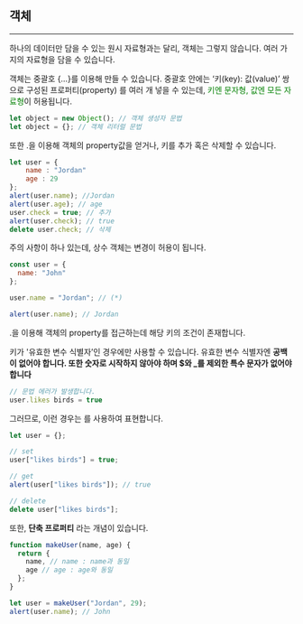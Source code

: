## 객체

---

하나의 데이터만 담을 수 있는 원시 자료형과는 달리, 객체는 그렇지 않습니다. 여러 가지의 자료형을 담을 수 있습니다.

객체는 중괄호 {…}를 이용해 만들 수 있습니다. 중괄호 안에는 ‘키(key): 값(value)’ 쌍으로 구성된 프로퍼티(property) 를 여러 개 넣을 수 있는데, <span style = "color: green">키엔 문자형, 값엔 모든 자료형</span>이 허용됩니다.

```jsx
let object = new Object(); // 객체 생성자 문법
let object = {}; // 객체 리터럴 문법
```

또한 .을 이용해 객체의 property값을 얻거나, 키를 추가 혹은 삭제할 수 있습니다.

```jsx
let user = {
	name : "Jordan"
	age : 29
};
alert(user.name); //Jordan
alert(user.age); // age
user.check = true; // 추가 
alert(user.check); // true
delete user.check; // 삭제
```

주의 사항이 하나 있는데, 상수 객체는 변경이 허용이 됩니다.

```jsx
const user = {
  name: "John"
};

user.name = "Jordan"; // (*)

alert(user.name); // Jordan
```

.을 이용해 객체의 property를 접근하는데 해당 키의 조건이 존재합니다.

키가 '유효한 변수 식별자’인 경우에만 사용할 수 있습니다. 유효한 변수 식별자엔 **공백이 없어야 합니다. 또한 숫자로 시작하지 않아야 하며 $와 _를 제외한 특수 문자가 없어야 합니다**

```jsx
// 문법 에러가 발생합니다.
user.likes birds = true
```

그러므로, 이런 경우는 [](대괄호)를 사용하여 표현합니다.

```jsx
let user = {};

// set
user["likes birds"] = true;

// get
alert(user["likes birds"]); // true

// delete
delete user["likes birds"];
```

또한, **단축 프로퍼티** 라는 개념이 있습니다.

```jsx
function makeUser(name, age) {
  return {
    name, // name : name과 동일
	age // age : age와 동일
  };
}

let user = makeUser("Jordan", 29);
alert(user.name); // John
```